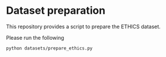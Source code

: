 # Dataset preparation

This repository provides a script to prepare the ETHICS dataset.

Please run the following 

```
python datasets/prepare_ethics.py
```